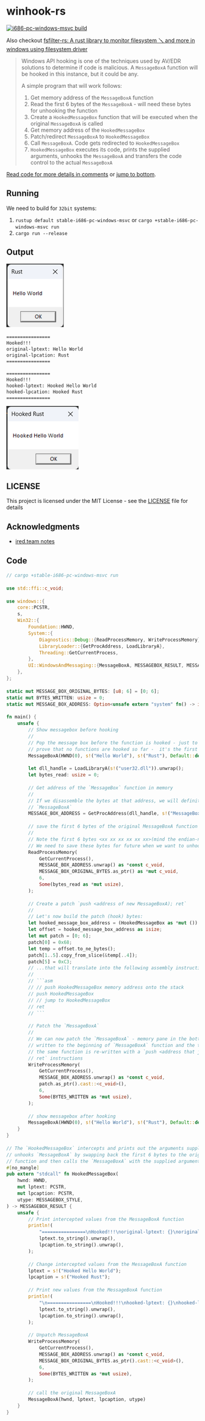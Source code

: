 # winhook-rs

[![i686-pc-windows-msvc build](https://github.com/SubconsciousCompute/winhook-rs/actions/workflows/main.yml/badge.svg?branch=master)](https://github.com/SubconsciousCompute/winhook-rs/actions/workflows/main.yml)

Also
checkout [fsfilter-rs:  A rust library to monitor filesystem 🪛 and more in windows using filesystem driver](https://github.com/SubconsciousCompute/fsfilter-rs)

> Windows API hooking is one of the techniques used by AV/EDR solutions to determine if code is malicious.
> A `MessageBoxA` function will be hooked in this instance, but it could be any.
>
> A simple program that will work follows:
>
> 1. Get memory address of the `MessageBoxA` function
> 2. Read the first 6 bytes of the `MessageBoxA` - will need these bytes for unhooking the function
> 3. Create a `HookedMessageBox` function that will be executed when the original `MessageBoxA` is called
> 4. Get memory address of the `HookedMessageBox`
> 5. Patch/redirect `MessageBoxA` to `HookedMessageBox`
> 6. Call `MessageBoxA`. Code gets redirected to `HookedMessageBox`
> 7. `HookedMessageBox` executes its code, prints the supplied arguments, unhooks the `MessageBoxA` and transfers the
     code control to the actual `MessageBoxA`

[Read code for more details in comments](src/main.rs) or [jump to bottom](#code).

## Running

We need to build for `32bit` systems:

1. `rustup default stable-i686-pc-windows-msvc` or `cargo +stable-i686-pc-windows-msvc run`
2. `cargo run --release`

## Output

![MessageBox popup](resources/original_popup.png)

```
================
Hooked!!!
original-lptext: Hello World
original-lpcation: Rust
================

================
Hooked!!!
hooked-lptext: Hooked Hello World
hooked-lpcation: Hooked Rust
================
```

![MessageBox popup](resources/hooked_popup.png)

## LICENSE

This project is licensed under the MIT License - see the [LICENSE](LICENSE.md) file for details

## Acknowledgments

* [ired.team notes](https://www.ired.team/)

## Code

```rust
// cargo +stable-i686-pc-windows-msvc run

use std::ffi::c_void;

use windows::{
    core::PCSTR,
    s,
    Win32::{
        Foundation::HWND,
        System::{
            Diagnostics::Debug::{ReadProcessMemory, WriteProcessMemory},
            LibraryLoader::{GetProcAddress, LoadLibraryA},
            Threading::GetCurrentProcess,
        },
        UI::WindowsAndMessaging::{MessageBoxA, MESSAGEBOX_RESULT, MESSAGEBOX_STYLE},
    },
};

static mut MESSAGE_BOX_ORIGINAL_BYTES: [u8; 6] = [0; 6];
static mut BYTES_WRITTEN: usize = 0;
static mut MESSAGE_BOX_ADDRESS: Option<unsafe extern "system" fn() -> isize> = None;

fn main() {
    unsafe {
        // Show messagebox before hooking
        //
        // Pop the message box before the function is hooked - just to make sure it works and to
        // prove that no functions are hooked so far -  it's the first instruction of the program
        MessageBoxA(HWND(0), s!("Hello World"), s!("Rust"), Default::default());

        let dll_handle = LoadLibraryA(s!("user32.dll")).unwrap();
        let bytes_read: usize = 0;

        // Get address of the `MessageBox` function in memory
        //
        // If we disassemble the bytes at that address, we will definitely see that there is code for
        // `MessageBoxA`
        MESSAGE_BOX_ADDRESS = GetProcAddress(dll_handle, s!("MessageBoxA"));

        // save the first 6 bytes of the original MessageBoxA function - will need for unhooking
        //
        // Note the first 6 bytes <xx xx xx xx xx xx>(mind the endian-ness, where `xx` is some hex address).
        // We need to save these bytes for future when we want to unhook MessageBoxA
        ReadProcessMemory(
            GetCurrentProcess(),
            MESSAGE_BOX_ADDRESS.unwrap() as *const c_void,
            MESSAGE_BOX_ORIGINAL_BYTES.as_ptr() as *mut c_void,
            6,
            Some(bytes_read as *mut usize),
        );

        // Create a patch `push <address of new MessageBoxA); ret`
        //
        // Let's now build the patch (hook) bytes:
        let hooked_message_box_address = (HookedMessageBox as *mut ()).cast::<c_void>();
        let offset = hooked_message_box_address as isize;
        let mut patch = [0; 6];
        patch[0] = 0x68;
        let temp = offset.to_ne_bytes();
        patch[1..5].copy_from_slice(&temp[..4]);
        patch[5] = 0xC3;
        // ...that will translate into the following assembly instructions:
        //
        // ```asm
        // // push HookedMessageBox memory address onto the stack
        // push HookedMessageBox
        // // jump to HookedMessageBox
        // ret
        // ```

        // Patch the `MessageBoxA`
        //
        // We can now patch the `MessageBoxA` - memory pane in the bottom right shows the patch being
        // written to the beginning of `MessageBoxA` function and the top right shows the beginning of
        // the same function is re-written with a `push <address that jumps to our hooked function>;
        // ret` instructions
        WriteProcessMemory(
            GetCurrentProcess(),
            MESSAGE_BOX_ADDRESS.unwrap() as *const c_void,
            patch.as_ptr().cast::<c_void>(),
            6,
            Some(BYTES_WRITTEN as *mut usize),
        );

        // show messagebox after hooking
        MessageBoxA(HWND(0), s!("Hello World"), s!("Rust"), Default::default());
    }
}

// The `HookedMessageBox` intercepts and prints out the arguments supplied to `MessageBoxA`, then
// unhooks `MessageBoxA` by swapping back the first 6 bytes to the original bytes of the `MessageBoxA`
// function and then calls the `MessageBoxA` with the supplied arguments:
#[no_mangle]
pub extern "stdcall" fn HookedMessageBox(
    hwnd: HWND,
    mut lptext: PCSTR,
    mut lpcaption: PCSTR,
    utype: MESSAGEBOX_STYLE,
) -> MESSAGEBOX_RESULT {
    unsafe {
        // Print intercepted values from the MessageBoxA function
        println!(
            "================\nHooked!!!\noriginal-lptext: {}\noriginal-lpcation: {}\n================",
            lptext.to_string().unwrap(),
            lpcaption.to_string().unwrap(),
        );

        // Change intercepted values from the MessageBoxA function
        lptext = s!("Hooked Hello World");
        lpcaption = s!("Hooked Rust");

        // Print new values from the MessageBoxA function
        println!(
            "\n================\nHooked!!!\nhooked-lptext: {}\nhooked-lpcation: {}\n================",
            lptext.to_string().unwrap(),
            lpcaption.to_string().unwrap(),
        );

        // Unpatch MessageBoxA
        WriteProcessMemory(
            GetCurrentProcess(),
            MESSAGE_BOX_ADDRESS.unwrap() as *const c_void,
            MESSAGE_BOX_ORIGINAL_BYTES.as_ptr().cast::<c_void>(),
            6,
            Some(BYTES_WRITTEN as *mut usize),
        );

        // call the original MessageBoxA
        MessageBoxA(hwnd, lptext, lpcaption, utype)
    }
}
```
